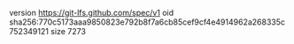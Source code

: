 version https://git-lfs.github.com/spec/v1
oid sha256:770c5173aaa9850823e792b8f7a6cb85cef9cf4e4914962a268335c752349121
size 7273
